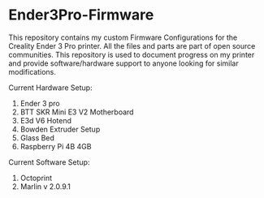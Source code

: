 # Ender3Pro-Firmware
This repository contains my custom Firmware Configurations for the Creality Ender 3 Pro printer. All the files and parts are part of open source communities. This repository is used to document progress on my printer and provide software/hardware support to anyone looking for similar modifications. 

Current Hardware Setup:
1. Ender 3 pro
2. BTT SKR Mini E3 V2 Motherboard
3. E3d V6 Hotend
4. Bowden Extruder Setup
5. Glass Bed
6. Raspberry Pi 4B 4GB

Current Software Setup:
1. Octoprint
2. Marlin v 2.0.9.1
